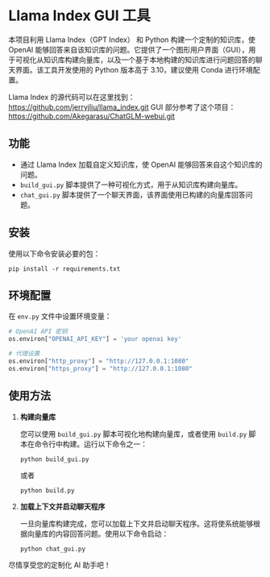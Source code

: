 # Llama Index GUI 工具

本项目利用 Llama Index（GPT Index） 和 Python 构建一个定制的知识库，使 OpenAI 能够回答来自该知识库的问题。它提供了一个图形用户界面（GUI），用于可视化从知识库构建向量库，以及一个基于本地构建的知识库进行问题回答的聊天界面。该工具开发使用的 Python 版本高于 3.10，建议使用 Conda 进行环境配置。

Llama Index 的源代码可以在这里找到：https://github.com/jerryjliu/llama_index.git
GUI 部分参考了这个项目：https://github.com/Akegarasu/ChatGLM-webui.git

## 功能
- 通过 Llama Index 加载自定义知识库，使 OpenAI 能够回答来自这个知识库的问题。
- `build_gui.py` 脚本提供了一种可视化方式，用于从知识库构建向量库。
- `chat_gui.py` 脚本提供了一个聊天界面，该界面使用已构建的向量库回答问题。

## 安装
使用以下命令安装必要的包：
```
pip install -r requirements.txt
```

## 环境配置
在 `env.py` 文件中设置环境变量：

```python
# OpenAI API 密钥
os.environ["OPENAI_API_KEY"] = 'your openai key'

# 代理设置
os.environ["http_proxy"] = "http://127.0.0.1:1080"
os.environ["https_proxy"] = "http://127.0.0.1:1080"
```

## 使用方法

1. **构建向量库**

   您可以使用 `build_gui.py` 脚本可视化地构建向量库，或者使用 `build.py` 脚本在命令行中构建。运行以下命令之一：

    ```
    python build_gui.py
    ```
    或者

    ```
    python build.py
    ```

2. **加载上下文并启动聊天程序**

   一旦向量库构建完成，您可以加载上下文并启动聊天程序。这将使系统能够根据向量库的内容回答问题。使用以下命令启动：

    ```
    python chat_gui.py
    ```

尽情享受您的定制化 AI 助手吧！
